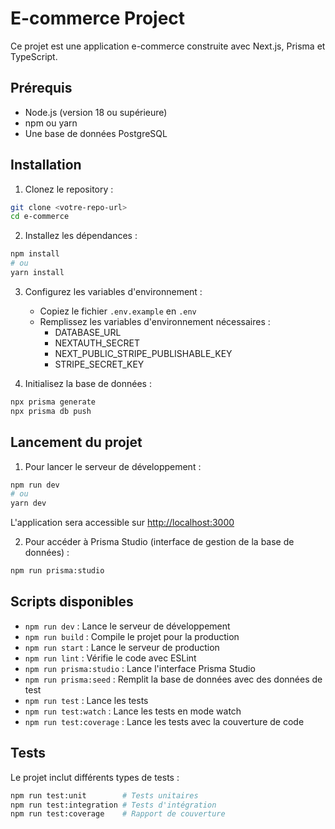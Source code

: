 # E-commerce Project

Ce projet est une application e-commerce construite avec Next.js, Prisma et TypeScript.

## Prérequis

- Node.js (version 18 ou supérieure)
- npm ou yarn
- Une base de données PostgreSQL

## Installation

1. Clonez le repository :
```bash
git clone <votre-repo-url>
cd e-commerce
```

2. Installez les dépendances :
```bash
npm install
# ou
yarn install
```

3. Configurez les variables d'environnement :
   - Copiez le fichier `.env.example` en `.env`
   - Remplissez les variables d'environnement nécessaires :
     - DATABASE_URL
     - NEXTAUTH_SECRET
     - NEXT_PUBLIC_STRIPE_PUBLISHABLE_KEY
     - STRIPE_SECRET_KEY

4. Initialisez la base de données :
```bash
npx prisma generate
npx prisma db push
```

## Lancement du projet

1. Pour lancer le serveur de développement :
```bash
npm run dev
# ou
yarn dev
```
L'application sera accessible sur [http://localhost:3000](http://localhost:3000)

2. Pour accéder à Prisma Studio (interface de gestion de la base de données) :
```bash
npm run prisma:studio
```

## Scripts disponibles

- `npm run dev` : Lance le serveur de développement
- `npm run build` : Compile le projet pour la production
- `npm run start` : Lance le serveur de production
- `npm run lint` : Vérifie le code avec ESLint
- `npm run prisma:studio` : Lance l'interface Prisma Studio
- `npm run prisma:seed` : Remplit la base de données avec des données de test
- `npm run test` : Lance les tests
- `npm run test:watch` : Lance les tests en mode watch
- `npm run test:coverage` : Lance les tests avec la couverture de code

## Tests

Le projet inclut différents types de tests :
```bash
npm run test:unit        # Tests unitaires
npm run test:integration # Tests d'intégration
npm run test:coverage    # Rapport de couverture
```

